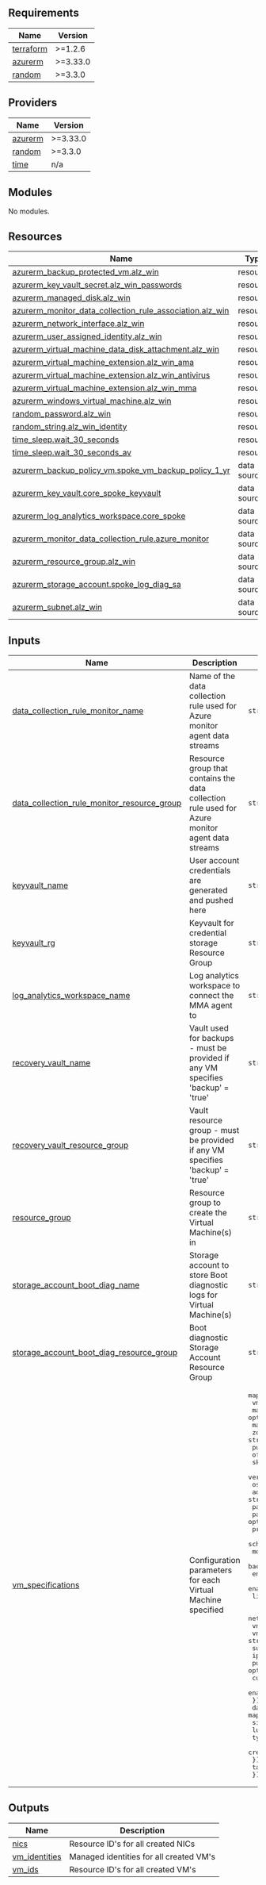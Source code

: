 <!-- BEGIN_TF_DOCS -->
## Requirements

| Name | Version |
|------|---------|
| <a name="requirement_terraform"></a> [terraform](#requirement\_terraform) | >=1.2.6 |
| <a name="requirement_azurerm"></a> [azurerm](#requirement\_azurerm) | >=3.33.0 |
| <a name="requirement_random"></a> [random](#requirement\_random) | >=3.3.0 |

## Providers

| Name | Version |
|------|---------|
| <a name="provider_azurerm"></a> [azurerm](#provider\_azurerm) | >=3.33.0 |
| <a name="provider_random"></a> [random](#provider\_random) | >=3.3.0 |
| <a name="provider_time"></a> [time](#provider\_time) | n/a |

## Modules

No modules.

## Resources

| Name | Type |
|------|------|
| [azurerm_backup_protected_vm.alz_win](https://registry.terraform.io/providers/hashicorp/azurerm/latest/docs/resources/backup_protected_vm) | resource |
| [azurerm_key_vault_secret.alz_win_passwords](https://registry.terraform.io/providers/hashicorp/azurerm/latest/docs/resources/key_vault_secret) | resource |
| [azurerm_managed_disk.alz_win](https://registry.terraform.io/providers/hashicorp/azurerm/latest/docs/resources/managed_disk) | resource |
| [azurerm_monitor_data_collection_rule_association.alz_win](https://registry.terraform.io/providers/hashicorp/azurerm/latest/docs/resources/monitor_data_collection_rule_association) | resource |
| [azurerm_network_interface.alz_win](https://registry.terraform.io/providers/hashicorp/azurerm/latest/docs/resources/network_interface) | resource |
| [azurerm_user_assigned_identity.alz_win](https://registry.terraform.io/providers/hashicorp/azurerm/latest/docs/resources/user_assigned_identity) | resource |
| [azurerm_virtual_machine_data_disk_attachment.alz_win](https://registry.terraform.io/providers/hashicorp/azurerm/latest/docs/resources/virtual_machine_data_disk_attachment) | resource |
| [azurerm_virtual_machine_extension.alz_win_ama](https://registry.terraform.io/providers/hashicorp/azurerm/latest/docs/resources/virtual_machine_extension) | resource |
| [azurerm_virtual_machine_extension.alz_win_antivirus](https://registry.terraform.io/providers/hashicorp/azurerm/latest/docs/resources/virtual_machine_extension) | resource |
| [azurerm_virtual_machine_extension.alz_win_mma](https://registry.terraform.io/providers/hashicorp/azurerm/latest/docs/resources/virtual_machine_extension) | resource |
| [azurerm_windows_virtual_machine.alz_win](https://registry.terraform.io/providers/hashicorp/azurerm/latest/docs/resources/windows_virtual_machine) | resource |
| [random_password.alz_win](https://registry.terraform.io/providers/hashicorp/random/latest/docs/resources/password) | resource |
| [random_string.alz_win_identity](https://registry.terraform.io/providers/hashicorp/random/latest/docs/resources/string) | resource |
| [time_sleep.wait_30_seconds](https://registry.terraform.io/providers/hashicorp/time/latest/docs/resources/sleep) | resource |
| [time_sleep.wait_30_seconds_av](https://registry.terraform.io/providers/hashicorp/time/latest/docs/resources/sleep) | resource |
| [azurerm_backup_policy_vm.spoke_vm_backup_policy_1_yr](https://registry.terraform.io/providers/hashicorp/azurerm/latest/docs/data-sources/backup_policy_vm) | data source |
| [azurerm_key_vault.core_spoke_keyvault](https://registry.terraform.io/providers/hashicorp/azurerm/latest/docs/data-sources/key_vault) | data source |
| [azurerm_log_analytics_workspace.core_spoke](https://registry.terraform.io/providers/hashicorp/azurerm/latest/docs/data-sources/log_analytics_workspace) | data source |
| [azurerm_monitor_data_collection_rule.azure_monitor](https://registry.terraform.io/providers/hashicorp/azurerm/latest/docs/data-sources/monitor_data_collection_rule) | data source |
| [azurerm_resource_group.alz_win](https://registry.terraform.io/providers/hashicorp/azurerm/latest/docs/data-sources/resource_group) | data source |
| [azurerm_storage_account.spoke_log_diag_sa](https://registry.terraform.io/providers/hashicorp/azurerm/latest/docs/data-sources/storage_account) | data source |
| [azurerm_subnet.alz_win](https://registry.terraform.io/providers/hashicorp/azurerm/latest/docs/data-sources/subnet) | data source |

## Inputs

| Name | Description | Type | Default | Required |
|------|-------------|------|---------|:--------:|
| <a name="input_data_collection_rule_monitor_name"></a> [data\_collection\_rule\_monitor\_name](#input\_data\_collection\_rule\_monitor\_name) | Name of the data collection rule used for Azure monitor agent data streams | `string` | `null` | no |
| <a name="input_data_collection_rule_monitor_resource_group"></a> [data\_collection\_rule\_monitor\_resource\_group](#input\_data\_collection\_rule\_monitor\_resource\_group) | Resource group that contains the data collection rule used for Azure monitor agent data streams | `string` | `null` | no |
| <a name="input_keyvault_name"></a> [keyvault\_name](#input\_keyvault\_name) | User account credentials are generated and pushed here | `string` | n/a | yes |
| <a name="input_keyvault_rg"></a> [keyvault\_rg](#input\_keyvault\_rg) | Keyvault for credential storage Resource Group | `string` | n/a | yes |
| <a name="input_log_analytics_workspace_name"></a> [log\_analytics\_workspace\_name](#input\_log\_analytics\_workspace\_name) | Log analytics workspace to connect the MMA agent to | `string` | `null` | no |
| <a name="input_recovery_vault_name"></a> [recovery\_vault\_name](#input\_recovery\_vault\_name) | Vault used for backups - must be provided if any VM specifies 'backup' = 'true' | `string` | `null` | no |
| <a name="input_recovery_vault_resource_group"></a> [recovery\_vault\_resource\_group](#input\_recovery\_vault\_resource\_group) | Vault resource group - must be provided if any VM specifies 'backup' = 'true' | `string` | `null` | no |
| <a name="input_resource_group"></a> [resource\_group](#input\_resource\_group) | Resource group to create the Virtual Machine(s) in | `string` | n/a | yes |
| <a name="input_storage_account_boot_diag_name"></a> [storage\_account\_boot\_diag\_name](#input\_storage\_account\_boot\_diag\_name) | Storage account to store Boot diagnostic logs for Virtual Machine(s) | `string` | n/a | yes |
| <a name="input_storage_account_boot_diag_resource_group"></a> [storage\_account\_boot\_diag\_resource\_group](#input\_storage\_account\_boot\_diag\_resource\_group) | Boot diagnostic Storage Account Resource Group | `string` | n/a | yes |
| <a name="input_vm_specifications"></a> [vm\_specifications](#input\_vm\_specifications) | Configuration parameters for each Virtual Machine specified | <pre>map(object({<br>    vm_size               = string<br>    marketplace_image     = optional(bool)<br>    marketplace_plan      = optional(map(string))<br>    zone                  = string<br>    publisher             = string<br>    offer                 = string<br>    sku                   = string<br>    version               = string<br>    os_disk_type          = optional(string)<br>    admin_user            = string<br>    patch_mode            = optional(string)<br>    patch_assessment_mode = optional(string)<br>    provision_vm_agent    = optional(bool)<br>    scheduled_shutdown    = optional(bool)<br>    monitor               = optional(bool)<br>    backup                = optional(bool)<br>    enable_host_enc       = optional(bool)<br>    enable_av             = optional(bool)<br>    license_type          = optional(string)<br><br>    network = map(object({<br>      vnet                          = string<br>      vnet_resource_group           = string<br>      subnet                        = string<br>      ip_address                    = string<br>      public_ip_id                  = optional(string)<br>      custom_dns_servers            = optional(list(string))<br>      enable_accelerated_networking = optional(bool)<br>    }))<br>    data_disks = map(object({<br>      size          = number<br>      lun           = number<br>      type          = string<br>      create_option = string<br>    }))<br>    tags = map(string)<br>  }))</pre> | n/a | yes |

## Outputs

| Name | Description |
|------|-------------|
| <a name="output_nics"></a> [nics](#output\_nics) | Resource ID's for all created NICs |
| <a name="output_vm_identities"></a> [vm\_identities](#output\_vm\_identities) | Managed identities for all created VM's |
| <a name="output_vm_ids"></a> [vm\_ids](#output\_vm\_ids) | Resource ID's for all created VM's |
<!-- END_TF_DOCS -->
